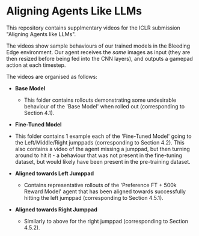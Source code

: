# Aligning Agents Like LLMs
This repository contains supplmentary videos for the ICLR submission "Aligning Agents like LLMs".

The videos show sample behaviours of our trained models in the Bleeding Edge environment. Our agent receives the *same* images as input (they are then resized before being fed into the CNN layers), and outputs a gamepad action at each timestep.

The videos are organised as follows:

- **Base Model**
  
  - This folder contains rollouts demonstrating some undesirable behaviour of the 'Base Model' when rolled out (corresponding to Section 4.1).

- **Fine-Tuned Model**
- This folder contains 1 example each of the 'Fine-Tuned Model' going to the Left/Middle/Right jumppads (corresponding to Section 4.2). This also contains a video of the agent missing a jumppad, but then turning around to hit it - a behaviour that was not present in the fine-tuning dataset, but would likely have been present in the pre-training dataset.

- **Aligned towards Left Jumppad**
  
  - Contains representative rollouts of the 'Preference FT + 500k Reward Model' agent that has been aligned towards successfully hitting the left jumppad (corresponding to Section 4.5.1).

- **Aligned towards Right Jumppad**
  
  - Similarly to above for the right jumppad (corresponding to Section 4.5.2).



